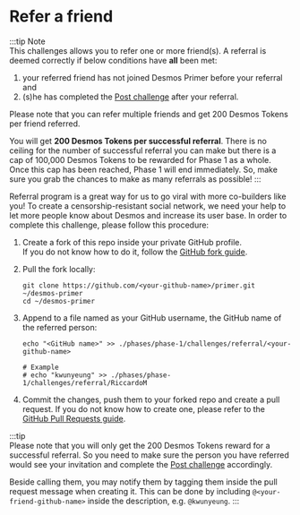 # Refer a friend
:::tip Note  
This challenges allows you to refer one or more friend(s). A referral is deemed correctly if below conditions have **all** been met: 
   
1. your referred friend has not joined Desmos Primer before your referral and 
2. (s)he has completed the [Post challenge](create-post.md) after your referral.  

Please note that you can refer multiple friends and get 200 Desmos Tokens per friend referred.

You will get **200 Desmos Tokens per successful referral**. There is no ceiling for the number of successful referral you can make but there is a cap of 100,000 Desmos Tokens to be rewarded for Phase 1 as a whole. Once this cap has been reached, Phase 1 will end immediately. So, make sure you grab the chances to make as many referrals as possible!
:::

Referral program is a great way for us to go viral with more co-builders like you! To create a censorship-resistant social network, we need your help to let more people know about Desmos and increase its user base. In order to complete this challenge, please follow this procedure:

1. Create a fork of this repo inside your private GitHub profile.  
   If you do not know how to do it, follow the [GitHub fork guide](https://help.github.com/en/github/getting-started-with-github/fork-a-repo).

2. Pull the fork locally:  
   ```shell
   git clone https://github.com/<your-github-name>/primer.git ~/desmos-primer
   cd ~/desmos-primer
   ```

3. Append to a file named as your GitHub username, the GitHub name of the referred person:    
   ```shell
   echo "<GitHub name>" >> ./phases/phase-1/challenges/referral/<your-github-name>
   
   # Example
   # echo "kwunyeung" >> ./phases/phase-1/challenges/referral/RiccardoM
   ```

4. Commit the changes, push them to your forked repo and create a pull request. If you do not know how to create one, please refer to the [GitHub Pull Requests guide](https://help.github.com/en/github/collaborating-with-issues-and-pull-requests/creating-a-pull-request).


:::tip  
Please note that you will only get the 200 Desmos Tokens reward for a successful referral. So you need to make sure the person you have referred would see your invitation and complete the [Post challenge](create-post.md) accordingly.

Beside calling them, you may notify them by tagging them inside the pull request message when creating it. This can be done by including `@<your-friend-github-name>` inside the description, e.g. `@kwunyeung`.
:::